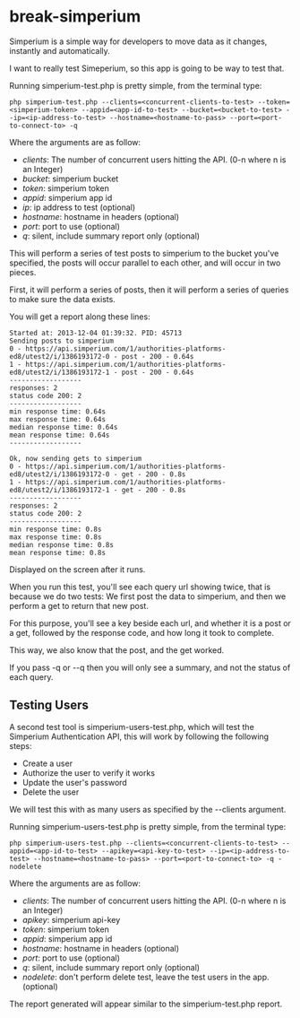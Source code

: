 break-simperium
==============

Simperium is a simple way for developers to move data as it changes, instantly and automatically. 

I want to really test Simeperium, so this app is going to be way to test that.

Running simperium-test.php is pretty simple, from the terminal type:

	php simperium-test.php --clients=<concurrent-clients-to-test> --token=<simperium-token> --appid=<app-id-to-test> --bucket=<bucket-to-test> --ip=<ip-address-to-test> --hostname=<hostname-to-pass> --port=<port-to-connect-to> -q

Where the arguments are as follow:

- *clients*: The number of concurrent users hitting the API. (0-n where n is an Integer)
- *bucket*: simperium bucket
- *token*: simperium token
- *appid*: simperium app id
- *ip*: ip address to test (optional)	
- *hostname*: hostname in headers (optional)
- *port*: port to use (optional)
- *q*: silent, include summary report only (optional)

This will perform a series of test posts to simperium to the bucket you've specified, the posts will occur parallel to each other, and will occur in two pieces.

First, it will perform a series of posts, then it will perform a series of queries to make sure the data exists.

You will get a report along these lines:

	Started at: 2013-12-04 01:39:32. PID: 45713
	Sending posts to simperium
	0 - https://api.simperium.com/1/authorities-platforms-ed8/utest2/i/1386193172-0 - post - 200 - 0.64s
	1 - https://api.simperium.com/1/authorities-platforms-ed8/utest2/i/1386193172-1 - post - 200 - 0.64s
	------------------
	responses: 2
	status code 200: 2
	------------------
	min response time: 0.64s
	max response time: 0.64s
	median response time: 0.64s
	mean response time: 0.64s
	------------------
	
	Ok, now sending gets to simperium
	0 - https://api.simperium.com/1/authorities-platforms-ed8/utest2/i/1386193172-0 - get - 200 - 0.8s
	1 - https://api.simperium.com/1/authorities-platforms-ed8/utest2/i/1386193172-1 - get - 200 - 0.8s
	------------------
	responses: 2
	status code 200: 2
	------------------
	min response time: 0.8s
	max response time: 0.8s
	median response time: 0.8s
	mean response time: 0.8s

Displayed on the screen after it runs.

When you run this test, you'll see each query url showing twice, that is because we do two tests: We first post the data to simperium, and then we perform a get to return that new post.

For this purpose, you'll see a key beside each url, and whether it is a post or a get, followed by the response code, and how long it took to complete.

This way, we also know that the post, and the get worked. 

If you pass -q or --q then you will only see a summary, and not the status of each query.

## Testing Users

A second test tool is simperium-users-test.php, which will test the Simperium Authentication API, this will work by following the following steps:

-	Create a user
-	Authorize the user to verify it works
-	Update the user's password
-	Delete the user

We will test this with as many users as specified by the --clients argument.

Running simperium-users-test.php is pretty simple, from the terminal type:

	php simperium-users-test.php --clients=<concurrent-clients-to-test> --appid=<app-id-to-test> --apikey=<api-key-to-test> --ip=<ip-address-to-test> --hostname=<hostname-to-pass> --port=<port-to-connect-to> -q -nodelete
	
Where the arguments are as follow:

- *clients*: The number of concurrent users hitting the API. (0-n where n is an Integer)
- *apikey*: simperium api-key
- *token*: simperium token
- *appid*: simperium app id
- *hostname*: hostname in headers (optional)
- *port*: port to use (optional)
- *q*: silent, include summary report only (optional)
- *nodelete*: don't perform delete test, leave the test users in the app. (optional)

The report generated will appear similar to the simperium-test.php report.